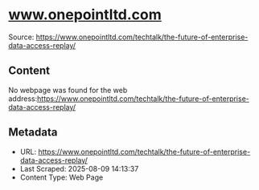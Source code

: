 # www.onepointltd.com

Source: https://www.onepointltd.com/techtalk/the-future-of-enterprise-data-access-replay/

## Content

No webpage was found for the web address:https://www.onepointltd.com/techtalk/the-future-of-enterprise-data-access-replay/


## Metadata

- URL: https://www.onepointltd.com/techtalk/the-future-of-enterprise-data-access-replay/
- Last Scraped: 2025-08-09 14:13:37
- Content Type: Web Page
